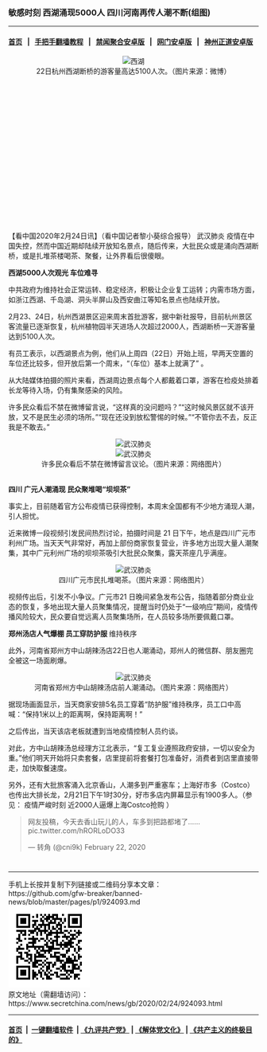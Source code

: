 ### 敏感时刻 西湖涌现5000人 四川河南再传人潮不断(组图)
------------------------

#### [首页](https://github.com/gfw-breaker/banned-news/blob/master/README.md) &nbsp;&nbsp;|&nbsp;&nbsp; [手把手翻墙教程](https://github.com/gfw-breaker/guides/wiki) &nbsp;&nbsp;|&nbsp;&nbsp; [禁闻聚合安卓版](https://github.com/gfw-breaker/bn-android) &nbsp;&nbsp;|&nbsp;&nbsp; [网门安卓版](https://github.com/oGate2/oGate) &nbsp;&nbsp;|&nbsp;&nbsp; [神州正道安卓版](https://github.com/SzzdOgate/update) 



<div class="article_right" style="fone-color:#000">
 <p style="text-align:center">
  <img alt="西湖" src="//img3.secretchina.com/pic/2020/2-24/p2633921a730049598-ss.jpg" style="height:337px; width:600px"/>
  <br>
   22日杭州西湖断桥的游客量高达5100人次。（图片来源：微博）
   <span id="hideid" name="hideid" style="color:red;display:none;">
    <span href="https://www.secretchina.com">
    </span>
   </span>
  </br>
 </p>
 <div id="txt-mid1-t21-2017">
  <ins class="adsbygoogle" data-ad-client="ca-pub-1276641434651360" data-ad-slot="2451032099" style="display:inline-block;width:336px;height:280px">
  </ins>
  <div id="SC-22xxx">
  </div>
 </div>
 <p>
  【看中国2020年2月24日讯】（看中国记者黎小葵综合报导）
  <span href="https://www.secretchina.com/news/gb/tag/武汉肺炎" target="_blank">
   武汉肺炎
  </span>
  疫情在中国失控，然而中国近期却陆续开放知名景点，随后传来，大批民众或是涌向西湖断桥，或是扎堆茶楼喝茶、聚餐，让外界看后很傻眼。
  <span id="hideid" name="hideid" style="color:red;display:none;">
   <span href="https://www.secretchina.com">
   </span>
  </span>
 </p>
 <p>
  <strong>
   西湖5000人次观光 车位难寻
  </strong>
 </p>
 <p>
  中共政府为维持社会正常运转、稳定经济，积极让企业复工运转；内需市场方面，如浙江西湖、千岛湖、洞头半屏山及西安曲江等知名景点也陆续开放。
 </p>
 <p>
  2月23、24日，杭州西湖景区迎来周末首批游客，据中新社报导，目前杭州景区客流量已逐渐恢复，杭州植物园半天进场人次超过2000人，西湖断桥一天游客量达到5100人次。
 </p>
 <p>
  有员工表示，以西湖景点为例，他们从上周四（22日）开始上班，早两天空置的车位还比较多，但开放后第一个周末，“（车位）基本上就满了” 。
 </p>
 <p>
  从大陆媒体拍摄的照片来看，西湖周边景点每个人都戴着口罩，游客在检疫处排着长龙等待入场，仍有集聚感染的风险。
 </p>
 <p>
  许多民众看后不禁在微博留言说，“这样真的没问题吗？”“这时候风景区就不该开放，又不是民生必须的场所。”“现在还没到放松警惕的时候。”“不管你去不去，反正我是不敢去。”
 </p>
 <p style="text-align:center">
  <img alt="武汉肺炎" src="//img3.secretchina.com/pic/2020/2-24/p2633901a819968813-ss.jpg" style="height:261px; width:600px"/>
  <br>
   <img alt="武汉肺炎" src="//img3.secretchina.com/pic/2020/2-24/p2633902a679006759-ss.jpg" style="height:216px; width:600px"/>
   <br>
    许多民众看后不禁在微博留言议论。（图片来源：网络图片）
   </br>
  </br>
 </p>
 <p>
  <strong>
   <span href="https://www.secretchina.com/news/gb/tag/四川" target="_blank">
    四川
   </span>
   广元人潮涌现 民众聚堆喝“坝坝茶”
  </strong>
 </p>
 <p>
  事实上，目前随着官方公布疫情已获得控制，本周末全国都有不少地方涌现人潮，引人担忧。
 </p>
 <p>
  近来微博一段视频引发民间热烈讨论，拍摄时间是 21 日下午，地点是四川广元市利州广场。当天天气非常好，再加上部份商家恢复营业，许多地方出现大量人潮聚集，其中广元利州广场的坝坝茶吸引大批民众聚集，露天茶座几乎满座。
 </p>
 <p style="text-align:center">
  <img alt="武汉肺炎" src="//img3.secretchina.com/pic/2020/2-24/p2633912a986091284-ss.jpg" style="height:304px; width:600px"/>
  <br>
   四川广元市民扎堆喝茶。（图片来源：网络图片）
  </br>
 </p>
 <center>
  <div style="max-width: 632px;height:180px; display: none; text-align: center; margin: 0 auto; overflow: hidden;overflow-x: hidden;">
   <div id="taboola-midarticle-thumbnails" style="max-width: 632px;height:180px;overflow: hidden;overflow-x: hidden;">
   </div>
  </div>
  <div>
   <ins class="adsbygoogle" data-ad-client="ca-pub-1276641434651360" data-ad-format="fluid" data-ad-layout="in-article" data-ad-slot="5164544770" style="display:block; text-align:center;">
   </ins>
  </div>
 </center>
 <p>
  视频传出后，引发不小争议。广元市21 日晚间紧急发布公告，指随着部分商业业态的恢复，多地出现大量人员聚集情况，提醒当时仍处于“一级响应”期间，疫情传播风险较大，民众要自觉远离人员聚集场所，在人员较多场所要佩戴口罩。
 </p>
 <p>
  <strong>
   郑州汤店人气爆棚 员工穿防护服
  </strong>
  维持秩序
 </p>
 <p>
  此外，河南省郑州方中山胡辣汤店22日也人潮涌动，郑州人的微信群、朋友圈完全被这一场面刷爆。
 </p>
 <p style="text-align:center">
  <img alt="武汉肺炎" src="//img3.secretchina.com/pic/2020/2-24/p2633911a901717081-ss.jpg" style="height:297px; width:600px"/>
  <br>
   河南省郑州方中山胡辣汤店前人潮涌动。（图片来源：网络图片）
  </br>
 </p>
 <p>
  据现场画面显示，当天商家安排5名员工穿着“防护服”维持秩序，员工口中高喊：“保持1米以上的距离啊，保持距离啊！”
 </p>
 <p>
  之后传出，当天该店老板就遭到当地疫情控制人员约谈。
 </p>
 <p>
  对此，方中山胡辣汤总经理方江北表示，“复工复业遵照政府安排，一切以安全为重。”他们明天开始将只卖套餐，店里提前将套餐打包准备好，消费者到店里直接带走，加快取餐速度。
 </p>
 <p>
  另外，还有大批旅客涌入北京香山，人潮多到严重塞车；上海好市多（Costco）也传出大排长龙，2月21日下午1时30分，好市多店内屏幕显示有1900多人。（参见：
  <span href="https://www.secretchina.com/news/b5/2020/02/23/924008.html" target="_blank">
   疫情严峻时刻 近2000人逼爆上海Costco抢购
  </span>
  ）
 </p>
 <p style="text-align:center">
 </p>
 <blockquote class="twitter-tweet">
  <p dir="ltr" lang="zh">
   网友投稿，今天去香山玩儿的人，车多到把路都堵了……
   <span href="https://t.co/hRORLoDO33">
    pic.twitter.com/hRORLoDO33
   </span>
  </p>
  — 转角 (@cni9k)
  <span href="https://twitter.com/cni9k/status/1231166791054790657?ref_src=twsrc%5Etfw">
   February 22, 2020
  </span>
 </blockquote>
 <p>
  <center>
   <div>
    <div id="txt-mid2-t22-2017" style="display: block;  max-height: 351px;  overflow: hidden;">
     <div id="SC-21xxx">
     </div>
     <ins class="adsbygoogle" data-ad-client="ca-pub-1276641434651360" data-ad-format="auto" data-ad-slot="4301710469" data-full-width-responsive="true" style="display:block">
     </ins>
    </div>
   </div>
  </center>
  <div style="padding-top:12px;">
  </div>
 </p>
</div>

<hr/>
手机上长按并复制下列链接或二维码分享本文章：<br/>
https://github.com/gfw-breaker/banned-news/blob/master/pages/p1/924093.md <br/>
<a href='https://github.com/gfw-breaker/banned-news/blob/master/pages/p1/924093.md'><img src='https://github.com/gfw-breaker/banned-news/blob/master/pages/p1/924093.md.png'/></a> <br/>
原文地址（需翻墙访问）：https://www.secretchina.com/news/gb/2020/02/24/924093.html


------------------------
#### [首页](https://github.com/gfw-breaker/banned-news/blob/master/README.md) &nbsp;|&nbsp; [一键翻墙软件](https://github.com/gfw-breaker/nogfw/blob/master/README.md) &nbsp;| [《九评共产党》](https://github.com/gfw-breaker/9ping.md/blob/master/README.md#九评之一评共产党是什么) | [《解体党文化》](https://github.com/gfw-breaker/jtdwh.md/blob/master/README.md) | [《共产主义的终极目的》](https://github.com/gfw-breaker/gczydzjmd.md/blob/master/README.md)


<img src='http://gfw-breaker.win/banned-news/pages/p1/924093.md' width='0px' height='0px'/>